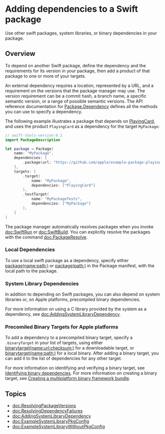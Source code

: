 # Adding dependencies to a Swift package

Use other swift packages, system libraries, or binary dependencies in your package.

## Overview

To depend on another Swift package, define the dependency and the requirements for its version in your package, then add a product of that package to one or more of your targets.

An external dependency requires a location, represented by a URL, and a requirement on the versions that the package manager may use.
The version requirement can be a commit hash, a branch name, a specific semantic version, or a range of possible semantic versions.
The API reference documentation for [Package.Dependency](https://developer.apple.com/documentation/packagedescription/package/dependency) defines all the methods you can use to specify a dependency.

The following example illustrates a package that depends on [PlayingCard](https://github.com/apple/example-package-playingcard), and uses the product `PlayingCard` as a dependency for the target `MyPackage`:

```swift
// swift-tools-version:6.1
import PackageDescription

let package = Package(
    name: "MyPackage",
    dependencies: [
        .package(url: "https://github.com/apple/example-package-playingcard.git", from: "3.0.4"),
    ],
    targets: [
        .target(
            name: "MyPackage",
            dependencies: ["PlayingCard"]
        ),
        .testTarget(
            name: "MyPackageTests",
            dependencies: ["MyPackage"]
        ),
    ]
)
```

The package manager automatically resolves packages when you invoke <doc:SwiftRun> or <doc:SwiftBuild>.
You can explicitly resolve the packages with the command <doc:PackageResolve>.

### Local Dependencies

To use a local swift package as a dependency, specify either [package(name:path:)](https://developer.apple.com/documentation/packagedescription/package/dependency/package(name:path:)) or [package(path:)](https://developer.apple.com/documentation/packagedescription/package/dependency/package(path:)) in the Package manifest, with the local path to the package.

### System Library Dependencies

In addition to depending on Swift packages, you can also depend on system libraries or, on Apple platforms, precompiled binary dependencies.

For more information on using a C library provided by the system as a dependency, see <doc:AddingSystemLibraryDependency>.

### Precomiled Binary Targets for Apple platforms

To add a dependency to a precompiled binary target, specify a `.binaryTarget` in your list of targets, using either 
[binarytarget(name:url:checksum:)](https://developer.apple.com/documentation/packagedescription/target/binarytarget(name:url:checksum:)) for a downloadable target, 
or [binarytarget(name:path:)](https://developer.apple.com/documentation/packagedescription/target/binarytarget(name:path:)) for a local binary.
After adding a binary target, you can add it to the list of dependencies for any other target. 

For more information on identifying and verifying a binary target, see [Identifying binary dependencies](https://developer.apple.com/documentation/xcode/identifying-binary-dependencies).
For more information on creating a binary target, see [Creating a multiplatform binary framework bundle](https://developer.apple.com/documentation/xcode/creating-a-multi-platform-binary-framework-bundle).

## Topics

- <doc:ResolvingPackageVersions>
- <doc:ResolvingDependencyFailures>
- <doc:AddingSystemLibraryDependency>
- <doc:ExampleSystemLibraryPkgConfig>
- <doc:ExampleSystemLibraryWithoutPkgConfig>
